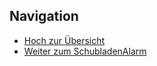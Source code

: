 
## Navigation


* [Hoch zur Übersicht](../index.html)  
* [Weiter zum SchubladenAlarm](../05_02_SchubladenAlarm/index.html)  


